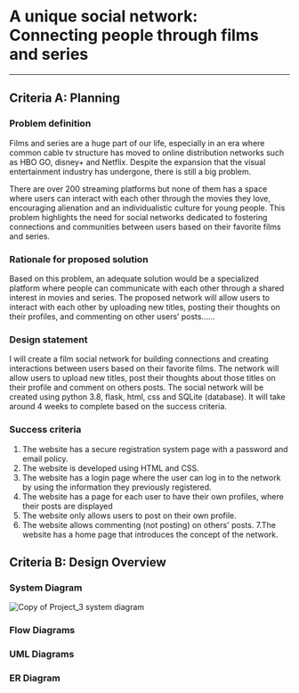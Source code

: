 # A unique social network: Connecting people through films and series
----

## Criteria A: Planning
### Problem definition
Films and series are a huge part of our life, especially in an era where common cable tv structure has moved to online distribution networks such as HBO GO, disney+ and Netflix. Despite the expansion that the visual entertainment industry has undergone, there is still a big problem. 

There are over 200 streaming platforms but none of them has a space where users can interact with each other through the movies they love, encouraging alienation and an individualistic culture for young people. This problem highlights the need for social networks dedicated to fostering connections and communities between users based on their favorite films and series. 

### Rationale for proposed solution
Based on this problem, an adequate solution would be a specialized platform where people can communicate with each other through a shared interest in movies and series. The proposed network will allow users to interact with each other by uploading new titles, posting their thoughts on their profiles, and commenting on other users’ posts......

### Design statement
I will create a film social network for building connections and creating interactions between users based on their favorite films. The network will allow users to upload new titles, post their thoughts about those titles on their profile and comment on others posts. The social network will be created using python 3.8, flask, html, css and SQLite (database). It will take around 4 weeks to complete based on the success criteria.

### Success criteria

1. The website has a secure registration system page with a password and email policy.
2. The website is developed using HTML and CSS.
3. The website has a login page where the user can log in to the network by using the information they previously registered.
4. The website has a page for each user to have their own profiles, where their posts are displayed
5. The website only allows users to post on their own profile.
6. The website allows commenting (not posting) on others' posts. 
7.The website has a home page that introduces the concept of the network.



## Criteria B: Design Overview

### System Diagram
![Copy of Project_3 system diagram](https://user-images.githubusercontent.com/111941990/231610635-36f3f27d-747a-4670-8ca9-4e08d1621306.png)

### Flow Diagrams

### UML Diagrams

### ER Diagram
